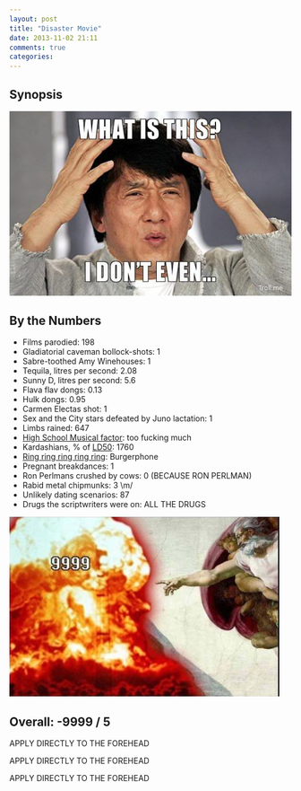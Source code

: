 ```yaml
---
layout: post
title: "Disaster Movie"
date: 2013-11-02 21:11
comments: true
categories: 
---
```


Synopsis
--------

![what is this i dont even](/filmreviews/disaster-movie/what-is-this-i-dont-even.jpg)

By the Numbers
--------------

* Films parodied: 198
* Gladiatorial caveman bollock-shots: 1
* Sabre-toothed Amy Winehouses: 1
* Tequila, litres per second: 2.08
* Sunny D, litres per second: 5.6
* Flava flav dongs: 0.13
* Hulk dongs: 0.95
* Carmen Electas shot: 1
* Sex and the City stars defeated by Juno lactation: 1
* Limbs rained: 647
* [High School Musical factor](../high-school-musical-2/): too fucking much
* Kardashians, % of [LD50](https://en.wikipedia.org/wiki/Median_lethal_dose): 1760
* [Ring ring ring ring ring](https://www.youtube.com/watch?v=j5C6X9vOEkU): Burgerphone
* Pregnant breakdances: 1
* Ron Perlmans crushed by cows: 0 (BECAUSE RON PERLMAN)
* Rabid metal chipmunks: 3 \m/
* Unlikely dating scenarios: 87
* Drugs the scriptwriters were on: ALL THE DRUGS

![9999](/filmreviews/disaster-movie/9999.jpg)

Overall: -9999 / 5
------------------

APPLY DIRECTLY TO THE FOREHEAD

APPLY DIRECTLY TO THE FOREHEAD

APPLY DIRECTLY TO THE FOREHEAD

